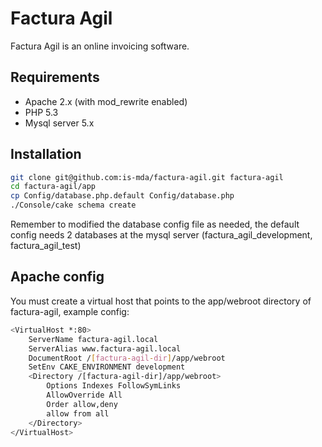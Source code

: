 Factura Agil
=========

Factura Agil is an online invoicing software. 

Requirements
----

* Apache 2.x (with mod_rewrite enabled)
* PHP 5.3
* Mysql server 5.x

Installation
--------------

```sh
git clone git@github.com:is-mda/factura-agil.git factura-agil
cd factura-agil/app
cp Config/database.php.default Config/database.php
./Console/cake schema create
```
Remember to modified the database config file as needed, the default config needs 2 databases at the mysql server (factura_agil_development, factura_agil_test)

Apache config
---------------

You must create a virtual host that points to the app/webroot directory of factura-agil, example config:
```sh
<VirtualHost *:80>    
	ServerName factura-agil.local
	ServerAlias www.factura-agil.local
	DocumentRoot /[factura-agil-dir]/app/webroot
	SetEnv CAKE_ENVIRONMENT development	
	<Directory /[factura-agil-dir]/app/webroot>
		Options Indexes FollowSymLinks
		AllowOverride All
		Order allow,deny
		allow from all
	</Directory>
</VirtualHost>
```

